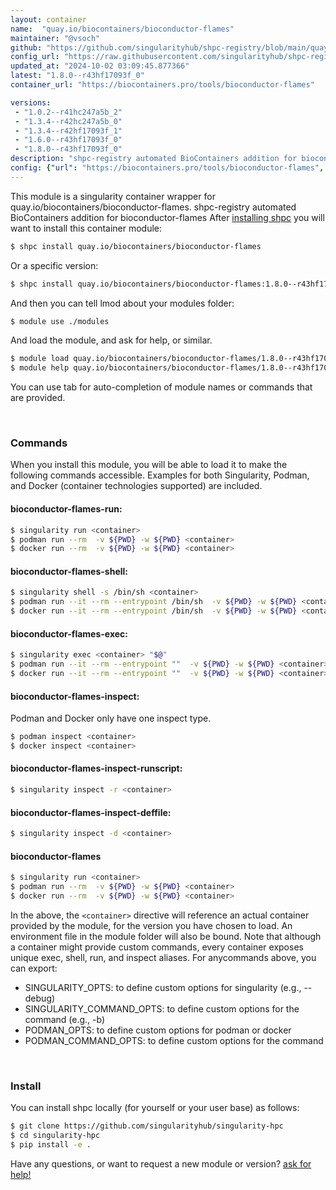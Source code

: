 ```yaml
---
layout: container
name:  "quay.io/biocontainers/bioconductor-flames"
maintainer: "@vsoch"
github: "https://github.com/singularityhub/shpc-registry/blob/main/quay.io/biocontainers/bioconductor-flames/container.yaml"
config_url: "https://raw.githubusercontent.com/singularityhub/shpc-registry/main/quay.io/biocontainers/bioconductor-flames/container.yaml"
updated_at: "2024-10-02 03:09:45.877366"
latest: "1.8.0--r43hf17093f_0"
container_url: "https://biocontainers.pro/tools/bioconductor-flames"

versions:
 - "1.0.2--r41hc247a5b_2"
 - "1.3.4--r42hc247a5b_0"
 - "1.3.4--r42hf17093f_1"
 - "1.6.0--r43hf17093f_0"
 - "1.8.0--r43hf17093f_0"
description: "shpc-registry automated BioContainers addition for bioconductor-flames"
config: {"url": "https://biocontainers.pro/tools/bioconductor-flames", "maintainer": "@vsoch", "description": "shpc-registry automated BioContainers addition for bioconductor-flames", "latest": {"1.8.0--r43hf17093f_0": "sha256:059d0a832c057646cd327bfc03e39645ff68a3ee85c55af9ba3c3b64193ce76d"}, "tags": {"1.0.2--r41hc247a5b_2": "sha256:ab2aa45994b7945338a56f90d80e77eac1332ea66f88bd25097e05c535d96f87", "1.3.4--r42hc247a5b_0": "sha256:bd8ad9146cb8f6b85d9d6a35a652dd6fbd0bf19d5095a2c3c45b89963d88bf0e", "1.3.4--r42hf17093f_1": "sha256:9574e1d0d89b2186da009b79c89ffed0047080df74ee27d9978bba76d825eb3a", "1.6.0--r43hf17093f_0": "sha256:5c523d50399e8d4176fa7f9f5f0a85d2f48422658b89fade0c0039ffc3049928", "1.8.0--r43hf17093f_0": "sha256:059d0a832c057646cd327bfc03e39645ff68a3ee85c55af9ba3c3b64193ce76d"}, "docker": "quay.io/biocontainers/bioconductor-flames"}
---
```


This module is a singularity container wrapper for quay.io/biocontainers/bioconductor-flames.
shpc-registry automated BioContainers addition for bioconductor-flames
After [installing shpc](#install) you will want to install this container module:


```bash
$ shpc install quay.io/biocontainers/bioconductor-flames
```

Or a specific version:

```bash
$ shpc install quay.io/biocontainers/bioconductor-flames:1.8.0--r43hf17093f_0
```

And then you can tell lmod about your modules folder:

```bash
$ module use ./modules
```

And load the module, and ask for help, or similar.

```bash
$ module load quay.io/biocontainers/bioconductor-flames/1.8.0--r43hf17093f_0
$ module help quay.io/biocontainers/bioconductor-flames/1.8.0--r43hf17093f_0
```

You can use tab for auto-completion of module names or commands that are provided.

<br>

### Commands

When you install this module, you will be able to load it to make the following commands accessible.
Examples for both Singularity, Podman, and Docker (container technologies supported) are included.

#### bioconductor-flames-run:

```bash
$ singularity run <container>
$ podman run --rm  -v ${PWD} -w ${PWD} <container>
$ docker run --rm  -v ${PWD} -w ${PWD} <container>
```

#### bioconductor-flames-shell:

```bash
$ singularity shell -s /bin/sh <container>
$ podman run --it --rm --entrypoint /bin/sh  -v ${PWD} -w ${PWD} <container>
$ docker run --it --rm --entrypoint /bin/sh  -v ${PWD} -w ${PWD} <container>
```

#### bioconductor-flames-exec:

```bash
$ singularity exec <container> "$@"
$ podman run --it --rm --entrypoint ""  -v ${PWD} -w ${PWD} <container> "$@"
$ docker run --it --rm --entrypoint ""  -v ${PWD} -w ${PWD} <container> "$@"
```

#### bioconductor-flames-inspect:

Podman and Docker only have one inspect type.

```bash
$ podman inspect <container>
$ docker inspect <container>
```

#### bioconductor-flames-inspect-runscript:

```bash
$ singularity inspect -r <container>
```

#### bioconductor-flames-inspect-deffile:

```bash
$ singularity inspect -d <container>
```



#### bioconductor-flames

```bash
$ singularity run <container>
$ podman run --rm  -v ${PWD} -w ${PWD} <container>
$ docker run --rm  -v ${PWD} -w ${PWD} <container>
```


In the above, the `<container>` directive will reference an actual container provided
by the module, for the version you have chosen to load. An environment file in the
module folder will also be bound. Note that although a container
might provide custom commands, every container exposes unique exec, shell, run, and
inspect aliases. For anycommands above, you can export:

 - SINGULARITY_OPTS: to define custom options for singularity (e.g., --debug)
 - SINGULARITY_COMMAND_OPTS: to define custom options for the command (e.g., -b)
 - PODMAN_OPTS: to define custom options for podman or docker
 - PODMAN_COMMAND_OPTS: to define custom options for the command

<br>

### Install

You can install shpc locally (for yourself or your user base) as follows:

```bash
$ git clone https://github.com/singularityhub/singularity-hpc
$ cd singularity-hpc
$ pip install -e .
```

Have any questions, or want to request a new module or version? [ask for help!](https://github.com/singularityhub/singularity-hpc/issues)